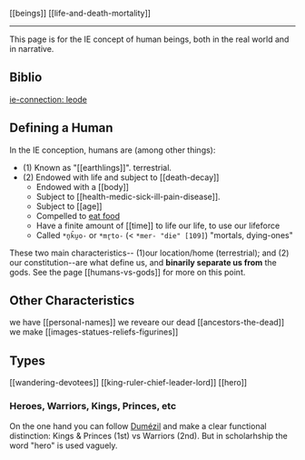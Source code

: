 [[beings]]
[[life-and-death-mortality]]

---
This page is for the IE concept of human beings, both in the real world and in narrative.

## Biblio
[ie-connection: leode](https://www.indo-european-connection.com/words/leode)

## Defining a Human

In the IE conception, humans are (among other things):
- (1) Known as "[[earthlings]]". terrestrial. 
- (2) Endowed with life and subject to [[death-decay]]
	- Endowed with  a [[body]]
	- Subject to [[health-medic-sick-ill-pain-disease]].
	- Subject to [[age]]
	- Compelled to [eat food](food-eating.md)
	- Have a finite amount of [[time]] to life our life, to use our lifeforce
	- Called `*n̥k̑u̯o-` or `*mr̥to-` (< `*mer- "die" [109]`) "mortals, dying-ones"

These two main characteristics-- (1)our location/home (terrestrial); and (2) our constitution--are what define us, and **binarily separate us from** the gods. See the page [[humans-vs-gods]] for more on this point.

## Other Characteristics
we have [[personal-names]]
we reveare our dead [[ancestors-the-dead]]
we make [[images-statues-reliefs-figurines]]

## Types
[[wandering-devotees]]
[[king-ruler-chief-leader-lord]]
[[hero]]
### Heroes, Warriors, Kings, Princes, etc
On the one hand you can follow [Dumézil](dumezil.md) and make a clear functional distinction: Kings & Princes  (1st) vs Warriors (2nd). But in scholarhship the word "hero" is used vaguely.